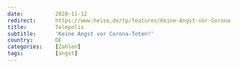```yaml
---
date:          2020-11-12
redirect:      https://www.heise.de/tp/features/Keine-Angst-vor-Corona-Toten-4958631.html
title:         Telepolis
subtitle:      'Keine Angst vor Corona-Toten!'
country:       DE
categories:    [Zahlen]
tags:          [angst]
---
```

